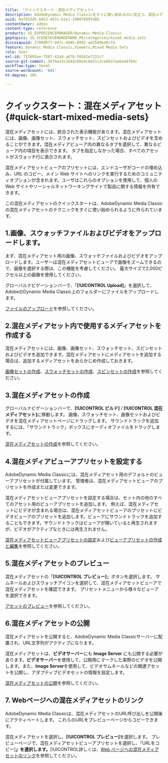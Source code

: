 ```yaml
---
title: 「クイックスタート：混在メディアセット»
description: AdobeDynamic Media Classicをすぐに使い始めるのに役立つ、混在メディアセットの概要とクイックスタートです。
uuid: 0ef033d5-b053-4d7c-b1e1-1980f899fd88
contentOwner: admin
content-type: reference
products: SG_EXPERIENCEMANAGER/Dynamic-Media-Classic
geptopics: SG_SCENESEVENONDEMAND_PK/categories/mixed_media_sets
discoiquuid: 2708d077-94fc-4045-8992-ad3589ed9cfd
feature: Dynamic Media Classic,Viewers,Mixed Media Sets
role: User
exl-id: 757893ae-7507-42a0-a67b-f6542e7231c7
source-git-commit: 36f9aa3c2b4dc66e4cb851c2ce6837ae0ad4f64c
workflow-type: tm+mt
source-wordcount: '641'
ht-degree: 38%

---
```


# クイックスタート：混在メディアセット{#quick-start-mixed-media-sets}

 混在メディアセットには、統合された表示機能があります。混在メディアセットには、画像、画像セット、スウォッチセット、スピンセットおよびビデオを含めることができます。混在メディアビューア内の異なるタブを選択して、異なるビューア内の項目を表示できます。 タブを指定しなかった場合、すべてのアセットがスウォッチ行に表示されます。

混在メディアセットビューアのプリセットには、エンドユーザがコードの埋め込み、URL のコピー、メイン Web サイトへのリンクを実行するためのコミュニティオプションが含まれます。ユーザはこれらのオプションを使用して、個人の Web サイトやソーシャルネットワーキングサイトで製品に関する情報を共有できます。

この混在メディアセットのクイックスタートは、AdobeDynamic Media Classicの混在メディアセットのテクニックをすぐに使い始められるように作られています。

## 1.画像、スウォッチファイルおよびビデオをアップロードします。

まず、混在メディアセット用の画像、スウォッチファイルおよびビデオをアップロードします。ユーザーは混在メディアセットビューアで画像をズームできるので、画像を選択する際は、この機能を考慮してください。 最大サイズで2,000ピクセル以上の画像を使用してください。

グローバルナビゲーションバーで、「**[!UICONTROL Upload]**」を選択して、AdobeのDynamic Media Classic上のフォルダーにファイルをアップロードします。

[ファイルのアップロード](uploading-files.md#uploading-your-files)を参照してください。

## 2.混在メディアセット内で使用するメディアセットを作成する

混在メディアセットには、画像、画像セット、スウォッチセット、スピンセットおよびビデオを追加できます。混在メディアセットにメディアセットを追加する場合は、追加するメディアセットをあらかじめ作成しておきます。

[画像セットの作成](creating-image-set.md#creating-an-image-set)、[スウォッチセットの作成](creating-swatch-set.md#creating-a-swatch-set)、[スピンセットの作成](creating-spin-set.md#creating-a-spin-set)を参照してください。

## 3.混在メディアセットの作成

グローバルナビゲーションバーで、**[!UICONTROL ビルド]** / **[!UICONTROL 混在メディアセット]**&#x200B;に移動します。 画像、スウォッチセット、画像セットおよびビデオを混在メディアセットページにドラッグします。 サウンドトラックを追加するには、「サウンドトラック」ボックスにオーディオファイルをドラッグします。

[混在メディアセットの作成](creating-mixed-media-set.md#creating-a-mixed-media-set)を参照してください。

## 4.混在メディアビューアプリセットを設定する

AdobeDynamic Media Classicには、混在メディアセット用のデフォルトのビューアプリセットが付属しています。 管理者は、混在メディアセットビューアのプリセットを作成または変更できます。

混在メディアセットビューアプリセットを設定する場合は、セット内の他のすべてのアセット用のビューアプリセットを追加します。 例えば、混在メディアセットにビデオが含まれる場合は、混在メディアセットビューアのプリセットにビデオビューアのプリセットを追加します。ビューアにサウンドトラックを追加することもできます。サウンドトラックはビューアが開いていると再生されますが、ビデオがアクティブなときには再生されません。

[混在メディアセットビューアプリセットの設定](setting-mixed-media-set-viewer.md#setting-up-a-mixed-media-set-viewer-preset)および[ビューアプリセットの作成と編集](application-setup.md#adding-and-editing-viewer-presets)を参照してください。

## 5.混在メディアセットのプレビュー

混在メディアセットの「**[!UICONTROL プレビュー]**」ボタンを選択します。 サムネールおよびスウォッチアイコンを選択して、混在メディアセットビューアで混在メディアセットを確認できます。 プリセットメニューから様々なビューアを選択できます。

[アセットのプレビュー](previewing-asset.md#previewing-an-asset)を参照してください。

## 6.混在メディアセットの公開

混在メディアセットを公開すると、AdobeDynamic Media Classicサーバーに配置され、URL文字列がアクティブになります。

混在メディアセットは、**ビデオサーバー**&#x200B;にも **Image Server** にも公開する必要があります。**ビデオサーバー**&#x200B;を使用して、公開用にマークした実際のビデオを公開します。また、**Image Server**&#x200B;を使用して、ビデオサムネールなどの関連アセットを公開し、アダプティブビデオセットの情報を設定します。

[混在メディアセットの公開](publishing-mixed-media-set.md#publishing-a-mixed-media-set)を参照してください。

## 7. Webページへの混在メディアセットのリンク

AdobeDynamic Media Classicは、混在メディアセットのURL呼び出しを公開後にアクティベートします。 これらのURLをプレビューページからコピーできます。

混在メディアセットを選択し、**[!UICONTROL プレビュー]**&#x200B;を選択します。 プレビューページで、混在メディアセットビューアプリセットを選択し、「URLをコピー&#x200B;]**」を選択します。**[!UICONTROL &#x200B;詳しくは、[Web ページへの混在メディアセットのリンク](linking-mixed-media-set-web.md#linking-a-mixed-media-set-to-a-web-page)を参照してください。
